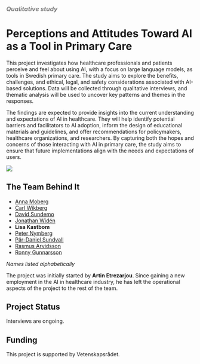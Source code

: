 <h3 style="color: grey;"><i>Qualitative study</i></h3>

# Perceptions and Attitudes Toward AI as a Tool in Primary Care

This project investigates how healthcare professionals and patients perceive and feel about using AI, with a focus on large language models, as tools in Swedish primary care. The study aims to explore the benefits, challenges, and ethical, legal, and safety considerations associated with AI-based solutions. Data will be collected through qualitative interviews, and thematic analysis will be used to uncover key patterns and themes in the responses.

The findings are expected to provide insights into the current understanding and expectations of AI in healthcare. They will help identify potential barriers and facilitators to AI adoption, inform the design of educational materials and guidelines, and offer recommendations for policymakers, healthcare organizations, and researchers. By capturing both the hopes and concerns of those interacting with AI in primary care, the study aims to ensure that future implementations align with the needs and expectations of users.

<img src="/qualitative_study.jpg">

## The Team Behind It

- [Anna Moberg](/About%20PETRA/The%2+team#anna)
- [Carl Wikberg](/About%20PETRA/The%2+team#carl)
- [David Sundemo](/About%20PETRA/The%20team#david)
- [Jonathan Widén](/About%20PETRA/The%20team#jonathan)
- **Lisa Kastbom**
- [Peter Nymberg](/About%20PETRA/The%2+team#peter)
- [Pär-Daniel Sundvall](/About%20PETRA/The%2+team#par-daniel)
- [Rasmus Arvidsson](/About%20PETRA/The%20team#rasmus)
- [Ronny Gunnarsson](/About%20PETRA/The%2+team#ronny)

_Names listed alphabetically_

The project was initially started by **Artin Etrezarjou**. Since gaining a new employment in the AI in healthcare industry, he has left the operational aspects of the project to the rest of the team.

## Project Status

Interviews are ongoing.

## Funding

This project is supported by Vetenskapsrådet.
